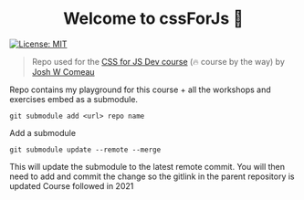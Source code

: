 <h1 align="center">Welcome to cssForJs 👋</h1>
<p>
  <a href="#" target="_blank">
    <img alt="License: MIT" src="https://img.shields.io/badge/License-MIT-yellow.svg" />
  </a>
</p>

> Repo used for the [CSS for JS Dev course](https://courses.joshwcomeau.com/css-for-js/) (🔥 course by the way) by  [Josh W Comeau](https://www.joshwcomeau.com/)

Repo contains my playground for this course + all the workshops and exercises embed as a submodule.


`git submodule add <url> repo name`

Add a submodule

`git submodule update --remote --merge`

This will update the submodule to the latest remote commit. You will then need to add and commit the change so the gitlink in the parent repository is updated
Course followed in 2021

